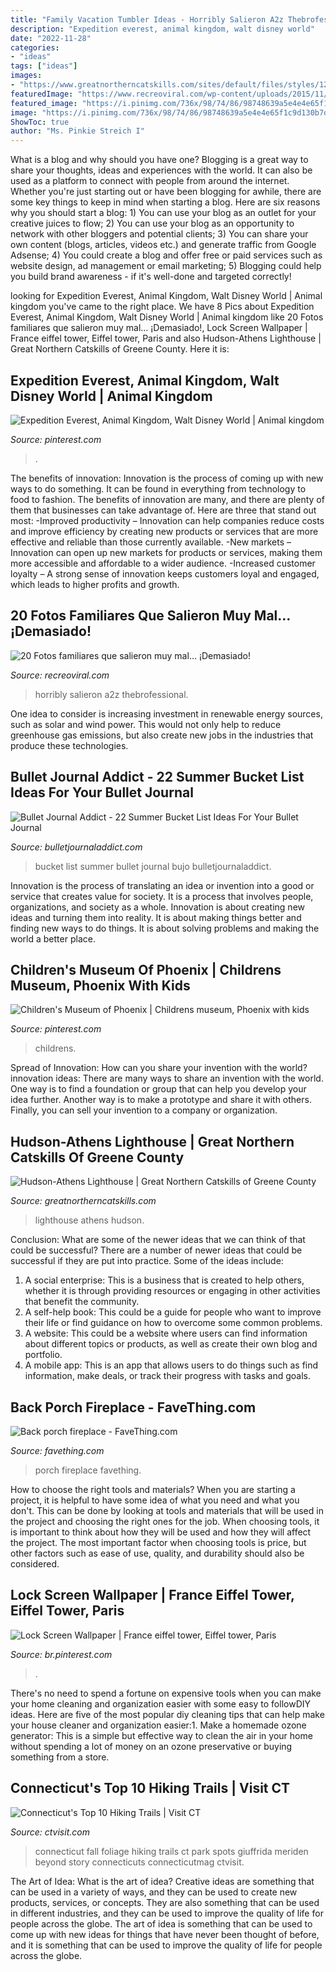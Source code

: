 ```yaml
---
title: "Family Vacation Tumbler Ideas - Horribly Salieron A2z Thebrofessional"
description: "Expedition everest, animal kingdom, walt disney world"
date: "2022-11-28"
categories:
- "ideas"
tags: ["ideas"]
images:
- "https://www.greatnortherncatskills.com/sites/default/files/styles/1200x900/public/[date:custom:Y]-[date:custom:m]/athenslighthouse.jpg?itok=WABKnIcF"
featuredImage: "https://www.recreoviral.com/wp-content/uploads/2015/11/20-FOTOS-FAMILIA-INCOMODOS-18-730x486.jpg"
featured_image: "https://i.pinimg.com/736x/98/74/86/98748639a5e4e4e65f1c9d130b7dbeb7--walt-disney-world-disney-parks.jpg"
image: "https://i.pinimg.com/736x/98/74/86/98748639a5e4e4e65f1c9d130b7dbeb7--walt-disney-world-disney-parks.jpg"
ShowToc: true
author: "Ms. Pinkie Streich I"
---
```



What is a blog and why should you have one?
Blogging is a great way to share your thoughts, ideas and experiences with the world. It can also be used as a platform to connect with people from around the internet. Whether you're just starting out or have been blogging for awhile, there are some key things to keep in mind when starting a blog. Here are six reasons why you should start a blog: 1) You can use your blog as an outlet for your creative juices to flow; 2) You can use your blog as an opportunity to network with other bloggers and potential clients; 3) You can share your own content (blogs, articles, videos etc.) and generate traffic from Google Adsense; 4) You could create a blog and offer free or paid services such as website design, ad management or email marketing; 5) Blogging could help you build brand awareness - if it's well-done and targeted correctly!

	

		
looking for Expedition Everest, Animal Kingdom, Walt Disney World | Animal kingdom you've came to the right place. We have 8 Pics about Expedition Everest, Animal Kingdom, Walt Disney World | Animal kingdom like 20 Fotos familiares que salieron muy mal… ¡Demasiado!, Lock Screen Wallpaper | France eiffel tower, Eiffel tower, Paris and also Hudson-Athens Lighthouse | Great Northern Catskills of Greene County. Here it is:
		
    
## Expedition Everest, Animal Kingdom, Walt Disney World | Animal Kingdom

<img loading=lazy src="https://i.pinimg.com/736x/98/74/86/98748639a5e4e4e65f1c9d130b7dbeb7--walt-disney-world-disney-parks.jpg" onerror="this.onerror=null;this.src='https://tse4.mm.bing.net/th?id=OIP.SUeyZ9JzQE7pCwvxqCE_xAHaJ3&amp;pid=15.1';" alt="Expedition Everest, Animal Kingdom, Walt Disney World | Animal kingdom">

_Source: pinterest.com_

>. 

	

The benefits of innovation:
Innovation is the process of coming up with new ways to do something. It can be found in everything from technology to food to fashion. The benefits of innovation are many, and there are plenty of them that businesses can take advantage of. Here are three that stand out most: 
-Improved productivity – Innovation can help companies reduce costs and improve efficiency by creating new products or services that are more effective and reliable than those currently available.
-New markets – Innovation can open up new markets for products or services, making them more accessible and affordable to a wider audience.
-Increased customer loyalty – A strong sense of innovation keeps customers loyal and engaged, which leads to higher profits and growth.

    
## 20 Fotos Familiares Que Salieron Muy Mal… ¡Demasiado!

<img loading=lazy src="https://www.recreoviral.com/wp-content/uploads/2015/11/20-FOTOS-FAMILIA-INCOMODOS-18-730x486.jpg" onerror="this.onerror=null;this.src='https://tse2.mm.bing.net/th?id=OIP.h9cjKkw7KeQJllKMsrymLwHaE7&amp;pid=15.1';" alt="20 Fotos familiares que salieron muy mal… ¡Demasiado!">

_Source: recreoviral.com_

>horribly salieron a2z thebrofessional. 

	

One idea to consider is increasing investment in renewable energy sources, such as solar and wind power. This would not only help to reduce greenhouse gas emissions, but also create new jobs in the industries that produce these technologies.

    
## Bullet Journal Addict - 22 Summer Bucket List Ideas For Your Bullet Journal

<img loading=lazy src="https://www.bulletjournaladdict.com/wp-content/uploads/2019/05/Bullet-Journal-Summer-Bucket-List-Ideas.jpg" onerror="this.onerror=null;this.src='https://tse2.mm.bing.net/th?id=OIP.cmBLPXDYl89IYBuksxqVzwHaHa&amp;pid=15.1';" alt="Bullet Journal Addict - 22 Summer Bucket List Ideas For Your Bullet Journal">

_Source: bulletjournaladdict.com_

>bucket list summer bullet journal bujo bulletjournaladdict. 

	

Innovation is the process of translating an idea or invention into a good or service that creates value for society. It is a process that involves people, organizations, and society as a whole. Innovation is about creating new ideas and turning them into reality. It is about making things better and finding new ways to do things. It is about solving problems and making the world a better place.

    
## Children&#039;s Museum Of Phoenix | Childrens Museum, Phoenix With Kids

<img loading=lazy src="https://i.pinimg.com/736x/cf/a7/7d/cfa77d4e539c0b6d54ba21899e75b035.jpg" onerror="this.onerror=null;this.src='https://tse4.mm.bing.net/th?id=OIP.JaAC3Qv-c42ovzv8BogWZAHaLG&amp;pid=15.1';" alt="Children&#039;s Museum of Phoenix | Childrens museum, Phoenix with kids">

_Source: pinterest.com_

>childrens. 

	

Spread of Innovation: How can you share your invention with the world?
innovation ideas: 
There are many ways to share an invention with the world. One way is to find a foundation or group that can help you develop your idea further. Another way is to make a prototype and share it with others. Finally, you can sell your invention to a company or organization.

    
## Hudson-Athens Lighthouse | Great Northern Catskills Of Greene County

<img loading=lazy src="https://www.greatnortherncatskills.com/sites/default/files/styles/1200x900/public/[date:custom:Y]-[date:custom:m]/athenslighthouse.jpg?itok=WABKnIcF" onerror="this.onerror=null;this.src='https://tse4.mm.bing.net/th?id=OIP.2tph1AI7IbH16qPRVbfnPwHaFj&amp;pid=15.1';" alt="Hudson-Athens Lighthouse | Great Northern Catskills of Greene County">

_Source: greatnortherncatskills.com_

>lighthouse athens hudson. 

	

Conclusion: What are some of the newer ideas that we can think of that could be successful?
There are a number of newer ideas that could be successful if they are put into practice. Some of the ideas include: 
1. A social enterprise: This is a business that is created to help others, whether it is through providing resources or engaging in other activities that benefit the community. 
2. A self-help book: This could be a guide for people who want to improve their life or find guidance on how to overcome some common problems. 
3. A website: This could be a website where users can find information about different topics or products, as well as create their own blog and portfolio. 
4. A mobile app: This is an app that allows users to do things such as find information, make deals, or track their progress with tasks and goals.

    
## Back Porch Fireplace - FaveThing.com

<img loading=lazy src="http://www.favething.com/uploads/images/main-fave-images/main-293839628cc125457699b1e519713e49a29e034e.jpg" onerror="this.onerror=null;this.src='https://tse4.mm.bing.net/th?id=OIP.KUpkcfdwnCziAmHyMSgiwQHaEs&amp;pid=15.1';" alt="Back porch fireplace - FaveThing.com">

_Source: favething.com_

>porch fireplace favething. 

	

How to choose the right tools and materials?
When you are starting a project, it is helpful to have some idea of what you need and what you don't. This can be done by looking at tools and materials that will be used in the project and choosing the right ones for the job. When choosing tools, it is important to think about how they will be used and how they will affect the project. The most important factor when choosing tools is price, but other factors such as ease of use, quality, and durability should also be considered.

    
## Lock Screen Wallpaper | France Eiffel Tower, Eiffel Tower, Paris

<img loading=lazy src="https://i.pinimg.com/736x/c4/8f/77/c48f771ea0437ffd11ee089320e76c2c.jpg" onerror="this.onerror=null;this.src='https://tse3.mm.bing.net/th?id=OIP.kvv-LYTlvfpodAw8nT1nbAHaMW&amp;pid=15.1';" alt="Lock Screen Wallpaper | France eiffel tower, Eiffel tower, Paris">

_Source: br.pinterest.com_

>. 

	

There's no need to spend a fortune on expensive tools when you can make your home cleaning and organization easier with some easy to followDIY ideas. Here are five of the most popular diy cleaning tips that can help make your house cleaner and organization easier:1. Make a homemade ozone generator: This is a simple but effective way to clean the air in your home without spending a lot of money on an ozone preservative or buying something from a store.

    
## Connecticut&#039;s Top 10 Hiking Trails | Visit CT

<img loading=lazy src="https://www.ctvisit.com/sites/default/files/CrescentLake_Fall_2.jpg" onerror="this.onerror=null;this.src='https://tse3.mm.bing.net/th?id=OIP.25yQN-Htb6lFz54RdQpK9QHaE7&amp;pid=15.1';" alt="Connecticut&#039;s Top 10 Hiking Trails | Visit CT">

_Source: ctvisit.com_

>connecticut fall foliage hiking trails ct park spots giuffrida meriden beyond story connecticuts connecticutmag ctvisit. 

	

The Art of Idea: What is the art of idea?
Creative ideas are something that can be used in a variety of ways, and they can be used to create new products, services, or concepts. They are also something that can be used in different industries, and they can be used to improve the quality of life for people across the globe. The art of idea is something that can be used to come up with new ideas for things that have never been thought of before, and it is something that can be used to improve the quality of life for people across the globe.


